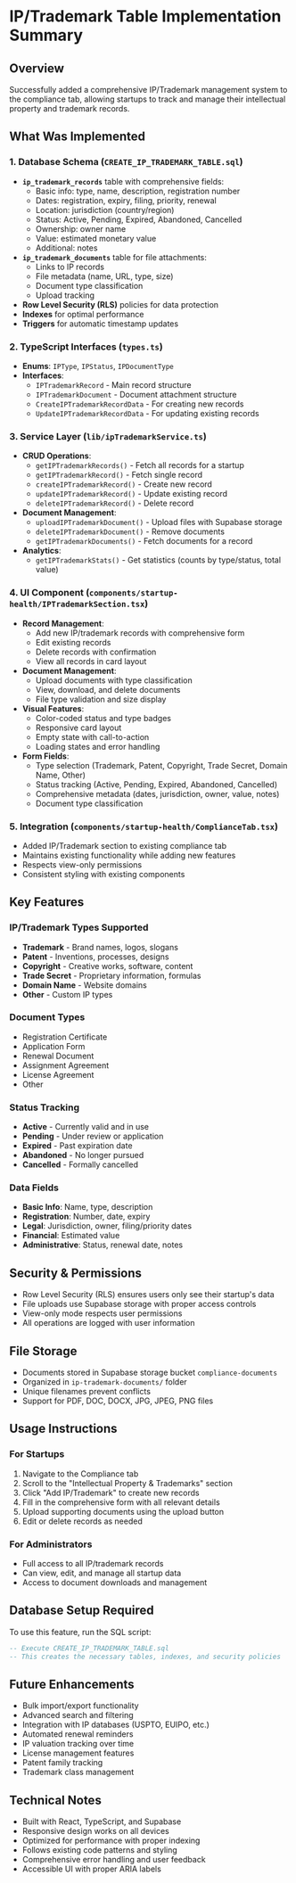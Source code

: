 # IP/Trademark Table Implementation Summary

## Overview
Successfully added a comprehensive IP/Trademark management system to the compliance tab, allowing startups to track and manage their intellectual property and trademark records.

## What Was Implemented

### 1. Database Schema (`CREATE_IP_TRADEMARK_TABLE.sql`)
- **`ip_trademark_records`** table with comprehensive fields:
  - Basic info: type, name, description, registration number
  - Dates: registration, expiry, filing, priority, renewal
  - Location: jurisdiction (country/region)
  - Status: Active, Pending, Expired, Abandoned, Cancelled
  - Ownership: owner name
  - Value: estimated monetary value
  - Additional: notes
- **`ip_trademark_documents`** table for file attachments:
  - Links to IP records
  - File metadata (name, URL, type, size)
  - Document type classification
  - Upload tracking
- **Row Level Security (RLS)** policies for data protection
- **Indexes** for optimal performance
- **Triggers** for automatic timestamp updates

### 2. TypeScript Interfaces (`types.ts`)
- **Enums**: `IPType`, `IPStatus`, `IPDocumentType`
- **Interfaces**: 
  - `IPTrademarkRecord` - Main record structure
  - `IPTrademarkDocument` - Document attachment structure
  - `CreateIPTrademarkRecordData` - For creating new records
  - `UpdateIPTrademarkRecordData` - For updating existing records

### 3. Service Layer (`lib/ipTrademarkService.ts`)
- **CRUD Operations**:
  - `getIPTrademarkRecords()` - Fetch all records for a startup
  - `getIPTrademarkRecord()` - Fetch single record
  - `createIPTrademarkRecord()` - Create new record
  - `updateIPTrademarkRecord()` - Update existing record
  - `deleteIPTrademarkRecord()` - Delete record
- **Document Management**:
  - `uploadIPTrademarkDocument()` - Upload files with Supabase storage
  - `deleteIPTrademarkDocument()` - Remove documents
  - `getIPTrademarkDocuments()` - Fetch documents for a record
- **Analytics**:
  - `getIPTrademarkStats()` - Get statistics (counts by type/status, total value)

### 4. UI Component (`components/startup-health/IPTrademarkSection.tsx`)
- **Record Management**:
  - Add new IP/trademark records with comprehensive form
  - Edit existing records
  - Delete records with confirmation
  - View all records in card layout
- **Document Management**:
  - Upload documents with type classification
  - View, download, and delete documents
  - File type validation and size display
- **Visual Features**:
  - Color-coded status and type badges
  - Responsive card layout
  - Empty state with call-to-action
  - Loading states and error handling
- **Form Fields**:
  - Type selection (Trademark, Patent, Copyright, Trade Secret, Domain Name, Other)
  - Status tracking (Active, Pending, Expired, Abandoned, Cancelled)
  - Comprehensive metadata (dates, jurisdiction, owner, value, notes)
  - Document type classification

### 5. Integration (`components/startup-health/ComplianceTab.tsx`)
- Added IP/Trademark section to existing compliance tab
- Maintains existing functionality while adding new features
- Respects view-only permissions
- Consistent styling with existing components

## Key Features

### IP/Trademark Types Supported
- **Trademark** - Brand names, logos, slogans
- **Patent** - Inventions, processes, designs
- **Copyright** - Creative works, software, content
- **Trade Secret** - Proprietary information, formulas
- **Domain Name** - Website domains
- **Other** - Custom IP types

### Document Types
- Registration Certificate
- Application Form
- Renewal Document
- Assignment Agreement
- License Agreement
- Other

### Status Tracking
- **Active** - Currently valid and in use
- **Pending** - Under review or application
- **Expired** - Past expiration date
- **Abandoned** - No longer pursued
- **Cancelled** - Formally cancelled

### Data Fields
- **Basic Info**: Name, type, description
- **Registration**: Number, date, expiry
- **Legal**: Jurisdiction, owner, filing/priority dates
- **Financial**: Estimated value
- **Administrative**: Status, renewal date, notes

## Security & Permissions
- Row Level Security (RLS) ensures users only see their startup's data
- File uploads use Supabase storage with proper access controls
- View-only mode respects user permissions
- All operations are logged with user information

## File Storage
- Documents stored in Supabase storage bucket `compliance-documents`
- Organized in `ip-trademark-documents/` folder
- Unique filenames prevent conflicts
- Support for PDF, DOC, DOCX, JPG, JPEG, PNG files

## Usage Instructions

### For Startups
1. Navigate to the Compliance tab
2. Scroll to the "Intellectual Property & Trademarks" section
3. Click "Add IP/Trademark" to create new records
4. Fill in the comprehensive form with all relevant details
5. Upload supporting documents using the upload button
6. Edit or delete records as needed

### For Administrators
- Full access to all IP/trademark records
- Can view, edit, and manage all startup data
- Access to document downloads and management

## Database Setup Required
To use this feature, run the SQL script:
```sql
-- Execute CREATE_IP_TRADEMARK_TABLE.sql
-- This creates the necessary tables, indexes, and security policies
```

## Future Enhancements
- Bulk import/export functionality
- Advanced search and filtering
- Integration with IP databases (USPTO, EUIPO, etc.)
- Automated renewal reminders
- IP valuation tracking over time
- License management features
- Patent family tracking
- Trademark class management

## Technical Notes
- Built with React, TypeScript, and Supabase
- Responsive design works on all devices
- Optimized for performance with proper indexing
- Follows existing code patterns and styling
- Comprehensive error handling and user feedback
- Accessible UI with proper ARIA labels

